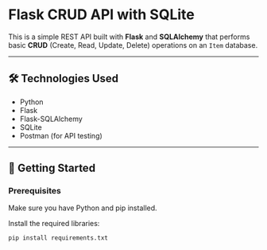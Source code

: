 # Flask CRUD API with SQLite

This is a simple REST API built with **Flask** and **SQLAlchemy** that performs basic **CRUD** (Create, Read, Update, Delete) operations on an `Item` database.

---

## 🛠 Technologies Used
- Python
- Flask
- Flask-SQLAlchemy
- SQLite
- Postman (for API testing)

---

## 🚀 Getting Started

### Prerequisites

Make sure you have Python and pip installed.

Install the required libraries:

```bash
pip install requirements.txt

